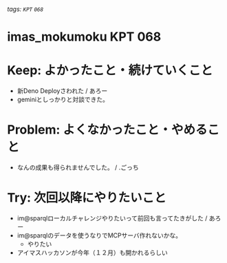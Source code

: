 ###### tags: `KPT` `068`

# imas_mokumoku KPT 068

# Keep: よかったこと・続けていくこと

- 新Deno Deployさわれた / あろー
- geminiとしっかりと対談できた。

# Problem: よくなかったこと・やめること

- なんの成果も得られませんでした。 / .ごっち

# Try: 次回以降にやりたいこと

- im@sparqlローカルチャレンジやりたいって前回も言ってたきがした / あろー
- im@sparqlのデータを使うなりでMCPサーバ作れないかな。
  - やりたい
- アイマスハッカソンが今年（１２月）も開かれるらしい
